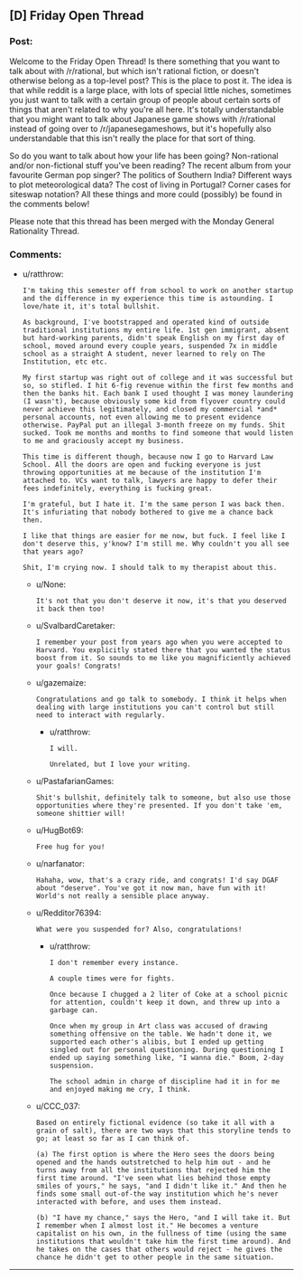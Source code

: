 ## [D] Friday Open Thread

### Post:

Welcome to the Friday Open Thread! Is there something that you want to talk about with /r/rational, but which isn't rational fiction, or doesn't otherwise belong as a top-level post? This is the place to post it. The idea is that while reddit is a large place, with lots of special little niches, sometimes you just want to talk with a certain group of people about certain sorts of things that aren't related to why you're all here. It's totally understandable that you might want to talk about Japanese game shows with /r/rational instead of going over to /r/japanesegameshows, but it's hopefully also understandable that this isn't really the place for that sort of thing.

So do you want to talk about how your life has been going? Non-rational and/or non-fictional stuff you've been reading? The recent album from your favourite German pop singer? The politics of Southern India? Different ways to plot meteorological data? The cost of living in Portugal? Corner cases for siteswap notation? All these things and more could (possibly) be found in the comments below!

Please note that this thread has been merged with the Monday General Rationality Thread.

### Comments:

- u/ratthrow:
  ```
  I'm taking this semester off from school to work on another startup and the difference in my experience this time is astounding. I love/hate it, it's total bullshit.

  As background, I've bootstrapped and operated kind of outside traditional institutions my entire life. 1st gen immigrant, absent but hard-working parents, didn't speak English on my first day of school, moved around every couple years, suspended 7x in middle school as a straight A student, never learned to rely on The Institution, etc etc.

  My first startup was right out of college and it was successful but so, so stifled. I hit 6-fig revenue within the first few months and then the banks hit. Each bank I used thought I was money laundering (I wasn't), because obviously some kid from flyover country could never achieve this legitimately, and closed my commercial *and* personal accounts, not even allowing me to present evidence otherwise. PayPal put an illegal 3-month freeze on my funds. Shit sucked. Took me months and months to find someone that would listen to me and graciously accept my business.

  This time is different though, because now I go to Harvard Law School. All the doors are open and fucking everyone is just throwing opportunities at me because of the institution I'm attached to. VCs want to talk, lawyers are happy to defer their fees indefinitely, everything is fucking great.

  I'm grateful, but I hate it. I'm the same person I was back then. It's infuriating that nobody bothered to give me a chance back then.

  I like that things are easier for me now, but fuck. I feel like I don't deserve this, y'know? I'm still me. Why couldn't you all see that years ago?

  Shit, I'm crying now. I should talk to my therapist about this.
  ```

  - u/None:
    ```
    It's not that you don't deserve it now, it's that you deserved it back then too!
    ```

  - u/SvalbardCaretaker:
    ```
    I remember your post from years ago when you were accepted to Harvard. You explicitly stated there that you wanted the status boost from it. So sounds to me like you magnificiently achieved your goals! Congrats!
    ```

  - u/gazemaize:
    ```
    Congratulations and go talk to somebody. I think it helps when dealing with large institutions you can't control but still need to interact with regularly.
    ```

    - u/ratthrow:
      ```
      I will.

      Unrelated, but I love your writing.
      ```

  - u/PastafarianGames:
    ```
    Shit's bullshit, definitely talk to someone, but also use those opportunities where they're presented. If you don't take 'em, someone shittier will!
    ```

  - u/HugBot69:
    ```
    Free hug for you!
    ```

  - u/narfanator:
    ```
    Hahaha, wow, that's a crazy ride, and congrats! I'd say DGAF about "deserve". You've got it now man, have fun with it! World's not really a sensible place anyway.
    ```

  - u/Redditor76394:
    ```
    What were you suspended for? Also, congratulations!
    ```

    - u/ratthrow:
      ```
      I don't remember every instance. 

      A couple times were for fights. 

      Once because I chugged a 2 liter of Coke at a school picnic for attention, couldn't keep it down, and threw up into a garbage can. 

      Once when my group in Art class was accused of drawing something offensive on the table. We hadn't done it, we supported each other's alibis, but I ended up getting singled out for personal questioning. During questioning I ended up saying something like, "I wanna die." Boom, 2-day suspension.

      The school admin in charge of discipline had it in for me and enjoyed making me cry, I think.
      ```

  - u/CCC_037:
    ```
    Based on entirely fictional evidence (so take it all with a grain of salt), there are two ways that this storyline tends to go; at least so far as I can think of.

    (a) The first option is where the Hero sees the doors being opened and the hands outstretched to help him out - and he turns away from all the institutions that rejected him the first time around. "I've seen what lies behind those empty smiles of yours," he says, "and I didn't like it." And then he finds some small out-of-the way institution which he's never interacted with before, and uses them instead.

    (b) "I have my chance," says the Hero, "and I will take it. But I remember when I almost lost it." He becomes a venture capitalist on his own, in the fullness of time (using the same institutions that wouldn't take him the first time around). And he takes on the cases that others would reject - he gives the chance he didn't get to other people in the same situation.
    ```

---

